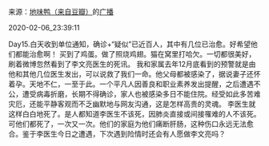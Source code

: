 来源：[地味鸭（来自豆瓣）](https://www.douban.com/people/47513232/)的[广播](https://www.douban.com/people/47513232/status/2794980693/)


2020-02-06_23:39:11


Day15.白天收到单位通知，确诊+“疑似”已近百人，其中有几位已治愈。好希望他们都能治愈啊！
买到了鸡蛋。做了照烧鸡翅。猫在窝里打哈欠。一切都很美好，刷着微博忽然看到了李文亮医生的死讯。
我和家属去年12月底看到的预警就是由他和其他几位医生发出，可以说救了我们一命。他父母都被感染了，据说妻子还怀着孕。天地不仁，一至于此。一个平凡人因善良和职业素养发出提醒，之后遭遇不公，遭受病毒折磨，长期不得确诊，家人也被感染多日不能住院。经受如此多苦难灾厄，还能平静客观而不乏幽默地与网友沟通，这是怎样高贵的灵魂。
李医生就这样白白地死了。是人都知道李医生不该死，因肺炎直接或间接罹难的人不该死。可他们都死了，一次又一次。他们的家庭为他们痛断肝肠，这种伤口永远无法愈合。鉴于李医生今日之遭遇，下次遇到险情时还会有人愿做李文亮吗？
